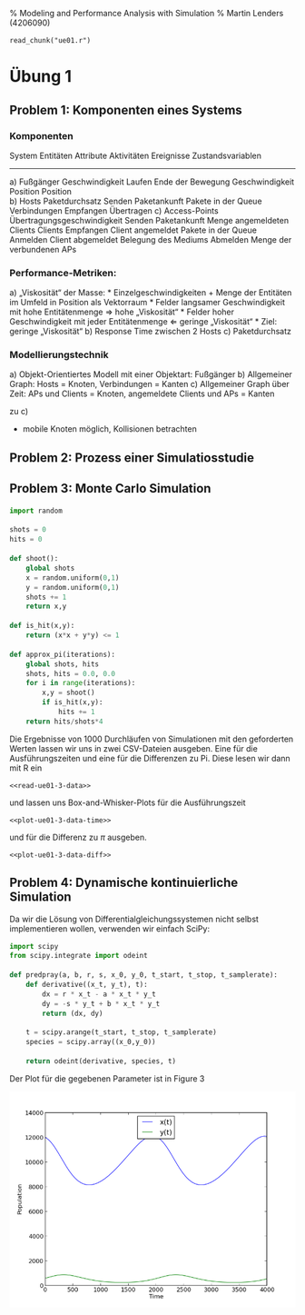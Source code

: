 % Modeling and Performance Analysis with Simulation
% Martin Lenders (4206090)

<!-- read external R code -->
```{r reading, echo=FALSE}
read_chunk("ue01.r")
```

Übung 1
=======

Problem 1: Komponenten eines Systems
------------------------------------
### Komponenten
System      Entitäten       Attribute                       Aktivitäten     Ereignisse           Zustandsvariablen 
-------     -------------   ------------------------------  -------------   -----------------    --------------------------
a)          Fußgänger       Geschwindigkeit                 Laufen          Ende der Bewegung    Geschwindigkeit          
                            Position                                                             Position                 
b)          Hosts           Paketdurchsatz                  Senden          Paketankunft         Pakete in der Queue      
            Verbindungen                                    Empfangen
                                                            Übertragen
c)          Access-Points   Übertragungsgeschwindigkeit     Senden          Paketankunft         Menge angemeldeten Clients
            Clients                                         Empfangen       Client angemeldet    Pakete in der Queue
                                                            Anmelden        Client abgemeldet    Belegung des Mediums
                                                            Abmelden                             Menge der verbundenen APs

### Performance-Metriken:
a) „Viskosität“ der Masse:
    * Einzelgeschwindigkeiten + Menge der Entitäten im Umfeld in Position als Vektorraum
    * Felder langsamer Geschwindigkeit mit hohe Entitätenmenge $\Rightarrow$ hohe „Viskosität“
    * Felder hoher Geschwindigkeit mit jeder Entitätenmenge $\Leftarrow$ geringe „Viskosität“
    * Ziel: geringe „Viskosität“
b) Response Time zwischen 2 Hosts
c) Paketdurchsatz

### Modellierungstechnik
a) Objekt-Orientiertes Modell mit einer Objektart: Fußgänger
b) Allgemeiner Graph: Hosts = Knoten, Verbindungen = Kanten
c) Allgemeiner Graph über Zeit: APs und Clients = Knoten, angemeldete Clients und APs = Kanten

zu c) 
 * mobile Knoten möglich, Kollisionen betrachten

Problem 2: Prozess einer Simulatiosstudie
-----------------------------------------

Problem 3: Monte Carlo Simulation
---------------------------------
~~~python
import random

shots = 0
hits = 0

def shoot():
    global shots
    x = random.uniform(0,1)
    y = random.uniform(0,1)
    shots += 1
    return x,y

def is_hit(x,y):
    return (x*x + y*y) <= 1

def approx_pi(iterations):
    global shots, hits
    shots, hits = 0.0, 0.0
    for i in range(iterations):
        x,y = shoot()
        if is_hit(x,y):
            hits += 1
    return hits/shots*4
~~~

Die Ergebnisse von 1000 Durchläufen von Simulationen mit den geforderten Werten
lassen wir uns in zwei CSV-Dateien ausgeben. Eine für die Ausführungszeiten
und eine für die Differenzen zu Pi.
Diese lesen wir dann mit R ein
```{r}
<<read-ue01-3-data>>
```
und lassen uns Box-and-Whisker-Plots für die Ausführungszeit
```{r plot-time, result="asis", fig.cap="Ausführungszeit der Monte-Carlo-Simulation"}
<<plot-ue01-3-data-time>>
```
und für die Differenz zu $\pi$ ausgeben.
```{r plot-diff, result="asis", fig.cap="Differenz zu Pi des Ergebnisses der Monte-Carlo-Simulation"}
<<plot-ue01-3-data-diff>>
```

Problem 4: Dynamische kontinuierliche Simulation
------------------------------------------------
Da wir die Lösung von Differentialgleichungssystemen nicht selbst implementieren
wollen, verwenden wir einfach SciPy:

~~~python
import scipy
from scipy.integrate import odeint

def predpray(a, b, r, s, x_0, y_0, t_start, t_stop, t_samplerate):
    def derivative((x_t, y_t), t):
        dx = r * x_t - a * x_t * y_t
        dy = -s * y_t + b * x_t * y_t
        return (dx, dy)

    t = scipy.arange(t_start, t_stop, t_samplerate)
    species = scipy.array((x_0,y_0))

    return odeint(derivative, species, t)
~~~

Der Plot für die gegebenen Parameter ist in Figure 3 

![Plot für $r = 0.001, a = 2 \cdot 10^{-6}, s = 0.01, b = 10 \cdot 10^{-6}$, and the initial population sizes $x(0) = 12000$ and $y(0) = 600$.](predprey.png)
